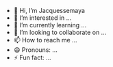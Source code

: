 - 👋 Hi, I’m Jacquessemaya
- 👀 I’m interested in ...
- 🌱 I’m currently learning ...
- 💞️ I’m looking to collaborate on ...
- 📫 How to reach me ...
- 😄 Pronouns: ...
- ⚡ Fun fact: ...

<!---
Jacquessemaya/Jacquessemaya is a ✨ special ✨ repository because its `README.md` (this file) appears on your GitHub profile.
You can click the Preview link to take a look at your changes.
--->
